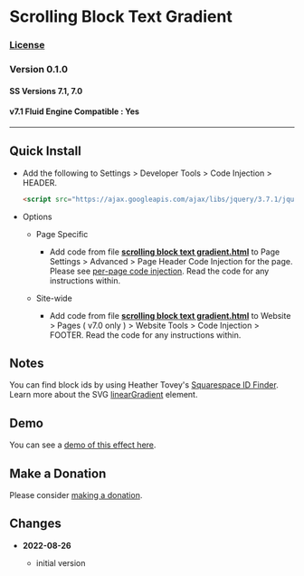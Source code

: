# Scrolling Block Text Gradient

### [License][99]

### Version 0.1.0

#### SS Versions 7.1, 7.0

#### v7.1 Fluid Engine Compatible : Yes

---

## Quick Install

* Add the following to Settings > Developer Tools > Code Injection > HEADER.
  
  ```html
  <script src="https://ajax.googleapis.com/ajax/libs/jquery/3.7.1/jquery.min.js"></script>
  ```
  
* Options

  * Page Specific
  
    * Add code from file **[scrolling block text gradient.html][1]** to
      Page Settings > Advanced > Page Header Code Injection for the page. Please
      see [per-page code injection][2]. Read the code for any instructions
      within.
      
  * Site-wide
  
    * Add code from file **[scrolling block text gradient.html][1]** to
      Website > Pages ( v7.0 only ) > Website Tools > Code Injection > FOOTER.
      Read the code for any instructions within.

## Notes

You can find block ids by using Heather Tovey's [Squarespace ID Finder][3].
Learn more about the SVG [linearGradient][4]  element.

## Demo

You can see a [demo of this effect here][5].

## Make a Donation

Please consider [making a donation][6].

## Changes

<!-- * **2022-08-14**

  * fix some spacing issues
  * bumped version to 0.2.0
  -->
* **2022-08-26**

  * initial version

[1]: scrolling%20block%20text%20gradient.html#L1
[2]: https://support.squarespace.com/hc/en-us/articles/205815908-Using-code-injection#toc-per-page-code-injection
[3]: https://www.heathertovey.com/squarespace-id-finder/
[4]: https://developer.mozilla.org/en-US/docs/Web/SVG/Element/linearGradient
[5]: https://toms-web-consulting-demos.squarespace.com/scrolling-block-text-gradient?password=twcdemos
[6]: https://github.com/tomsWebConsulting/twcsl#make-a-donation
[99]: https://github.com/tomsWebConsulting/twcsl/blob/main/LICENSE.txt#L1
